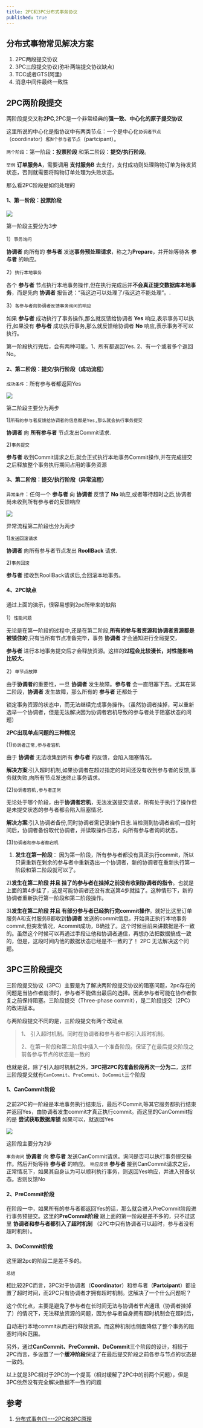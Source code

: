 ```yaml
---
title: 2PC和3PC分布式事务协议
published: true
---
```


## [](#header-1) **分布式事物常见解决方案**

1. 2PC两段提交协议
2. 3PC三段提交协议(弥补两端提交协议缺点)
3. TCC或者GTS(阿里)
4. 消息中间件最终一致性

## [](#header-1)  2PC两阶段提交

两阶段提交又称**2PC**,2PC是一个非常经典的**强一致、中心化的原子提交协议**

这里所说的中心化是指协议中有两类节点：一个是中心化`协调者节点`（coordinator）和`N个参与者节点`（partcipant）。

`两个阶段`：第一阶段：**投票阶段** 和第二阶段：**提交/执行阶段**。

`举例` **订单服务A**，需要调用 **支付服务B** 去支付，支付成功则处理购物订单为待发货状态，否则就需要将购物订单处理为失败状态。

那么看2PC阶段是如何处理的

#### 1、第一阶段：投票阶段

![](https://github.com/wpy2016/wpy2016.github.io/blob/master/imgs/2pc_3pc/2pc1.png?raw=true)

第一阶段主要分为3步

1）`事务询问`

**协调者** 向所有的 **参与者** 发送**事务预处理请求**，称之为**Prepare**，并开始等待各 **参与者** 的响应。

2）`执行本地事务`

各个 **参与者** 节点执行本地事务操作,但在执行完成后并**不会真正提交数据库本地事务**，而是先向 **协调者** 报告说：“我这边可以处理了/我这边不能处理”。.

3）`各参与者向协调者反馈事务询问的响应`

如果 **参与者** 成功执行了事务操作,那么就反馈给协调者 **Yes** 响应,表示事务可以执行,如果没有 **参与者** 成功执行事务,那么就反馈给协调者 **No** 响应,表示事务不可以执行。

第一阶段执行完后，会有两种可能。1、所有都返回Yes. 2、有一个或者多个返回No。

#### 2、第二阶段：提交/执行阶段（成功流程）

`成功条件`：所有参与者都返回Yes

![](https://github.com/wpy2016/wpy2016.github.io/blob/master/imgs/2pc_3pc/2pc2.png?raw=true)

第二阶段主要分为两步

 1)`所有的参与者反馈给协调者的信息都是Yes,那么就会执行事务提交`

 **协调者** 向 **所有参与者** 节点发出Commit请求.

 2)`事务提交`

 **参与者** 收到Commit请求之后,就会正式执行本地事务Commit操作,并在完成提交之后释放整个事务执行期间占用的事务资源

#### 3、第二阶段：提交/执行阶段（异常流程）

`异常条件`：任何一个 **参与者** 向 **协调者** 反馈了 **No** 响应,或者等待超时之后,协调者尚未收到所有参与者的反馈响应

![](https://github.com/wpy2016/wpy2016.github.io/blob/master/imgs/2pc_3pc/2pc3.png?raw=true)

异常流程第二阶段也分为两步

1)`发送回滚请求`

 **协调者** 向所有参与者节点发出 **RoollBack** 请求.

 2)`事务回滚`

 **参与者** 接收到RoollBack请求后,会回滚本地事务。

#### 4、2PC缺点

通过上面的演示，很容易想到2pc所带来的缺陷

1）`性能问题`

无论是在第一阶段的过程中,还是在第二阶段,**所有的参与者资源和协调者资源都是被锁住的**,只有当所有节点准备完毕，事务 **协调者** 才会通知进行全局提交，

**参与者** 进行本地事务提交后才会释放资源。这样的**过程会比较漫长，对性能影响比较大**。

2）`单节点故障`

由于**协调者**的重要性，一旦 **协调者** 发生故障。**参与者** 会一直阻塞下去。尤其在第二阶段，**协调者** 发生故障，那么所有的 **参与者** 还都处于

锁定事务资源的状态中，而无法继续完成事务操作。（虽然协调者挂掉，可以重新选举一个协调者，但是无法解决因为协调者宕机导致的参与者处于阻塞状态的问题）

**2PC出现单点问题的三种情况**

(1)`协调者正常,参与者宕机`

 由于 **协调者** 无法收集到所有 **参与者** 的反馈，会陷入阻塞情况。

 **解决方案**:引入超时机制,如果协调者在超过指定的时间还没有收到参与者的反馈,事务就失败,向所有节点发送终止事务请求。

(2)`协调者宕机,参与者正常`

 无论处于哪个阶段，由于**协调者宕机**，无法发送提交请求，所有处于执行了操作但是未提交状态的参与者都会陷入阻塞情况.

 **解决方案**:引入协调者备份,同时协调者需记录操作日志.当检测到协调者宕机一段时间后，协调者备份取代协调者，并读取操作日志，向所有参与者询问状态。

(3)`协调者和参与者都宕机`

1) **发生在第一阶段**： 因为第一阶段，所有参与者都没有真正执行commit，所以只需重新在剩余的参与者中重新选出一个协调者，新的协调者在重新执行第一阶段和第二阶段就可以了。

2)**发生在第二阶段 并且 挂了的参与者在挂掉之前没有收到协调者的指令**。也就是上面的第4步挂了，这是可能协调者还没有发送第4步就挂了。这种情形下，新的协调者重新执行第一阶段和第二阶段操作。

3)**发生在第二阶段 并且 有部分参与者已经执行完commit操作**。就好比这里订单服务A和支付服务B都收到**协调者** 发送的commit信息，开始真正执行本地事务commit,但突发情况，Acommit成功，B确挂了。这个时候目前来讲数据是不一致的。虽然这个时候可以再通过手段让他和协调者通信，再想办法把数据搞成一致的，但是，这段时间内他的数据状态已经是不一致的了！ 2PC 无法解决这个问题。

## [](#header-1)  3PC三阶段提交

三阶段提交协议（3PC）主要是为了解决两阶段提交协议的阻塞问题，2pc存在的问题是当协作者崩溃时，参与者不能做出最后的选择。因此参与者可能在协作者恢复之前保持阻塞。三阶段提交（Three-phase commit），是二阶段提交（2PC）的改进版本。

与两阶段提交不同的是，三阶段提交有两个改动点

> 1、 引入超时机制。同时在协调者和参与者中都引入超时机制。 
>
> 2、在第一阶段和第二阶段中插入一个准备阶段。保证了在最后提交阶段之前各参与节点的状态是一致的

也就是说，除了引入超时机制之外，**3PC把2PC的准备阶段再次一分为二**，这样三阶段提交就有`CanCommit`、`PreCommit`、`DoCommit`三个阶段

#### 1、CanCommit阶段

之前2PC的一阶段是本地事务执行结束后，最后不Commit,等其它服务都执行结束并返回Yes，由协调者发生commit才真正执行commit。而这里的CanCommit指的是 **尝试获取数据库锁** 如果可以，就返回Yes

![](https://github.com/wpy2016/wpy2016.github.io/blob/master/imgs/2pc_3pc/3pc1.png?raw=true)

这阶段主要分为2步

`事务询问` **协调者** 向 **参与者** 发送CanCommit请求。询问是否可以执行事务提交操作。然后开始等待 **参与者** 的响应。
`响应反馈` **参与者** 接到CanCommit请求之后，正常情况下，如果其自身认为可以顺利执行事务，则返回Yes响应，并进入预备状态。否则反馈No

#### 2、PreCommit阶段

在阶段一中，如果所有的参与者都返回Yes的话，那么就会进入PreCommit阶段进行事务预提交。这里的**PreCommit阶段** 跟上面的第一阶段是差不多的，只不过这里 **协调者和参与者都引入了超时机制** （2PC中只有协调者可以超时，参与者没有超时机制）。

#### 3、DoCommit阶段

这里跟2pc的阶段二是差不多的。

```
总结
```

相比较2PC而言，3PC对于协调者（**Coordinator**）和参与者（**Partcipant**）都设置了超时时间，而2PC只有协调者才拥有超时机制。这解决了一个什么问题呢？

这个优化点，主要是避免了参与者在长时间无法与协调者节点通讯（协调者挂掉了）的情况下，无法释放资源的问题，因为参与者自身拥有超时机制会在超时后，

自动进行本地commit从而进行释放资源。而这种机制也侧面降低了整个事务的阻塞时间和范围。

另外，通过**CanCommit、PreCommit、DoCommit**三个阶段的设计，相较于2PC而言，多设置了一个**缓冲阶段**保证了在最后提交阶段之前各参与节点的状态是一致的。

以上就是3PC相对于2PC的一个提高（相对缓解了2PC中的前两个问题），但是3PC依然没有完全解决数据不一致的问题

## 参考

1. [分布式事务(1)---2PC和3PC原理](https://www.cnblogs.com/qdhxhz/p/11167025.html)